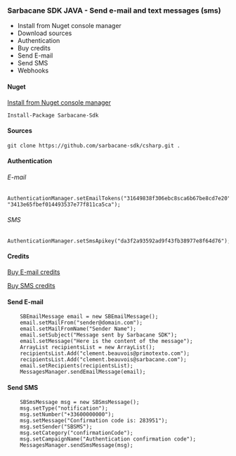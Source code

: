 ### Sarbacane SDK JAVA - Send e-mail and text messages (sms)


* Install from Nuget console manager
* Download sources
* Authentication
* Buy credits
* Send E-mail
* Send SMS
* Webhooks

#### Nuget

[Install from Nuget console manager](https://www.nuget.org/packages/Sarbacane-Sdk)

```
Install-Package Sarbacane-Sdk
```


#### Sources

```
git clone https://github.com/sarbacane-sdk/csharp.git .
```


#### Authentication

###### E-mail

```
AuthenticationManager.setEmailTokens("31649838f306ebc8sca6b67be8cd7e20", "3413e65fbef014493537e77f811ca5ca");
```


###### SMS

```
AuthenticationManager.setSmsApikey("da3f2a93592ad9f43fb38977e8f64d76");
```


#### Credits

[Buy E-mail credits](https://fr.tipimail.com/tarifs) 

[Buy SMS credits](https://www.primotexto.com/tarif-sms-web.asp)


#### Send E-mail

```
    SBEmailMessage email = new SBEmailMessage();
    email.setMailFrom("sender@domain.com");
    email.setMailFromName("Sender Name");
    email.setSubject("Message sent by Sarbacane SDK");
    email.setMessage("Here is the content of the message");
    ArrayList recipientsList = new ArrayList();
    recipientsList.Add("clement.beauvois@primotexto.com");
    recipientsList.Add("clement.beauvois@sarbacane.com");
    email.setRecipients(recipientsList);
    MessagesManager.sendEmailMessage(email);
```


#### Send SMS

```
    SBSmsMessage msg = new SBSmsMessage();
    msg.setType("notification");
    msg.setNumber("+33600000000");
    msg.setMessage("Confirmation code is: 283951");
    msg.setSender("SBSMS");
    msg.setCategory("confirmationCode");
    msg.setCampaignName("Authentication confirmation code");
    MessagesManager.sendSmsMessage(msg);
```

